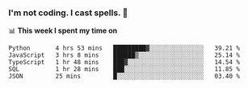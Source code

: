 ### I'm not coding. I cast spells. 🎩

📊 **This week I spent my time on**
<!--START_SECTION:waka-->
```text
Python       4 hrs 53 mins   █████████▓░░░░░░░░░░░░░░░   39.21 % 
JavaScript   3 hrs 8 mins    ██████▒░░░░░░░░░░░░░░░░░░   25.14 % 
TypeScript   1 hr 48 mins    ███▓░░░░░░░░░░░░░░░░░░░░░   14.54 % 
SQL          1 hr 28 mins    ███░░░░░░░░░░░░░░░░░░░░░░   11.85 % 
JSON         25 mins         █░░░░░░░░░░░░░░░░░░░░░░░░   03.40 % 
```
<!--END_SECTION:waka-->

